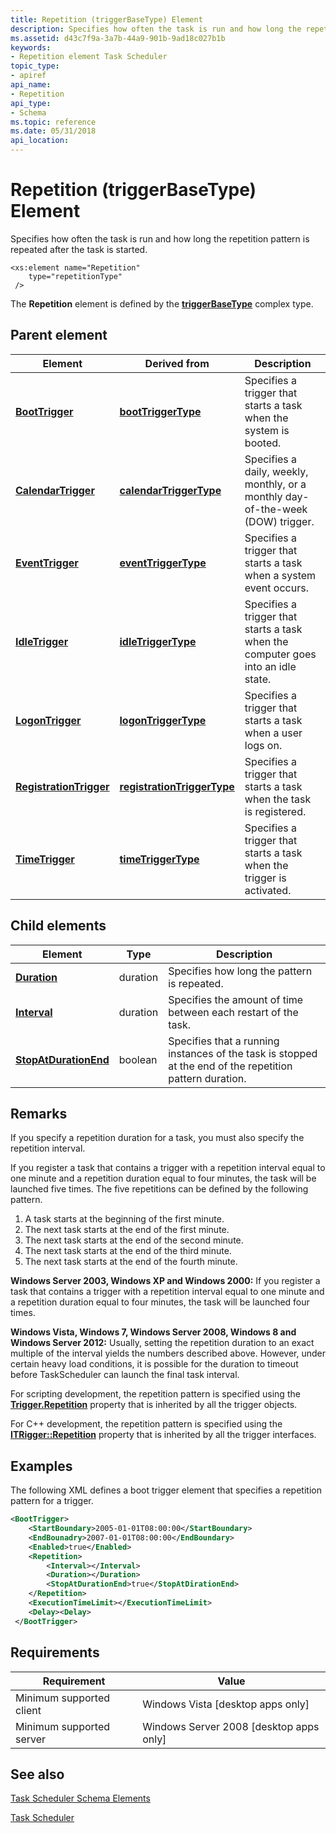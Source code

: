 ```yaml
---
title: Repetition (triggerBaseType) Element
description: Specifies how often the task is run and how long the repetition pattern is repeated after the task is started.
ms.assetid: d43c7f9a-3a7b-44a9-901b-9ad18c027b1b
keywords:
- Repetition element Task Scheduler
topic_type:
- apiref
api_name:
- Repetition
api_type:
- Schema
ms.topic: reference
ms.date: 05/31/2018
api_location: 
---
```


# Repetition (triggerBaseType) Element

Specifies how often the task is run and how long the repetition pattern is repeated after the task is started.

``` syntax
<xs:element name="Repetition"
    type="repetitionType"
 />
```

The **Repetition** element is defined by the [**triggerBaseType**](taskschedulerschema-triggerbasetype-complextype.md) complex type.

## Parent element



| Element                                                                                     | Derived from                                                                               | Description                                                                                  |
|---------------------------------------------------------------------------------------------|--------------------------------------------------------------------------------------------|----------------------------------------------------------------------------------------------|
| [**BootTrigger**](taskschedulerschema-boottrigger-triggergroup-element.md)                 | [**bootTriggerType**](taskschedulerschema-boottriggertype-complextype.md)                 | Specifies a trigger that starts a task when the system is booted.<br/>                 |
| [**CalendarTrigger**](taskschedulerschema-calendartrigger-triggergroup-element.md)         | [**calendarTriggerType**](taskschedulerschema-calendartriggertype-complextype.md)         | Specifies a daily, weekly, monthly, or a monthly day-of-the-week (DOW) trigger.<br/>   |
| [**EventTrigger**](taskschedulerschema-eventtrigger-triggergroup-element.md)               | [**eventTriggerType**](taskschedulerschema-eventtriggertype-complextype.md)               | Specifies a trigger that starts a task when a system event occurs.<br/>                |
| [**IdleTrigger**](taskschedulerschema-idletrigger-triggergroup-element.md)                 | [**idleTriggerType**](taskschedulerschema-idletriggertype-complextype.md)                 | Specifies a trigger that starts a task when the computer goes into an idle state.<br/> |
| [**LogonTrigger**](taskschedulerschema-logontrigger-triggergroup-element.md)               | [**logonTriggerType**](taskschedulerschema-logontriggertype-complextype.md)               | Specifies a trigger that starts a task when a user logs on.<br/>                       |
| [**RegistrationTrigger**](taskschedulerschema-registrationtrigger-triggergroup-element.md) | [**registrationTriggerType**](taskschedulerschema-registrationtriggertype-complextype.md) | Specifies a trigger that starts a task when the task is registered.<br/>               |
| [**TimeTrigger**](taskschedulerschema-timetrigger-triggergroup-element.md)                 | [**timeTriggerType**](taskschedulerschema-timetriggertype-complextype.md)                 | Specifies a trigger that starts a task when the trigger is activated.<br/>             |



## Child elements



| Element                                                                                   | Type     | Description                                                                                                         |
|-------------------------------------------------------------------------------------------|----------|---------------------------------------------------------------------------------------------------------------------|
| [**Duration**](taskschedulerschema-duration-repetitiontype-element.md)                   | duration | Specifies how long the pattern is repeated.<br/>                                                              |
| [**Interval**](taskschedulerschema-interval-repetitiontype-element.md)                   | duration | Specifies the amount of time between each restart of the task.<br/>                                           |
| [**StopAtDurationEnd**](taskschedulerschema-stopatdurationend-repetitiontype-element.md) | boolean  | Specifies that a running instances of the task is stopped at the end of the repetition pattern duration.<br/> |



## Remarks

If you specify a repetition duration for a task, you must also specify the repetition interval.

If you register a task that contains a trigger with a repetition interval equal to one minute and a repetition duration equal to four minutes, the task will be launched five times. The five repetitions can be defined by the following pattern.

1.  A task starts at the beginning of the first minute.
2.  The next task starts at the end of the first minute.
3.  The next task starts at the end of the second minute.
4.  The next task starts at the end of the third minute.
5.  The next task starts at the end of the fourth minute.

**Windows Server 2003, Windows XP and Windows 2000:** If you register a task that contains a trigger with a repetition interval equal to one minute and a repetition duration equal to four minutes, the task will be launched four times.

**Windows Vista, Windows 7, Windows Server 2008, Windows 8 and Windows Server 2012:** Usually, setting the repetition duration to an exact multiple of the interval yields the numbers described above. However, under certain heavy load conditions, it is possible for the duration to timeout before TaskScheduler can launch the final task interval.

For scripting development, the repetition pattern is specified using the [**Trigger.Repetition**](trigger-repetition.md) property that is inherited by all the trigger objects.

For C++ development, the repetition pattern is specified using the [**ITRigger::Repetition**](/windows/desktop/api/taskschd/nf-taskschd-itrigger-get_repetition) property that is inherited by all the trigger interfaces.

## Examples

The following XML defines a boot trigger element that specifies a repetition pattern for a trigger.


```XML
<BootTrigger>
    <StartBoundary>2005-01-01T08:00:00</StartBoundary>
    <EndBounadry>2007-01-01T08:00:00</EndBoundary>
    <Enabled>true</Enabled>
    <Repetition>
        <Interval></Interval>
        <Duration></Duration>
        <StopAtDurationEnd>true</StopAtDirationEnd>
    </Repetition>
    <ExecutionTimeLimit></ExecutionTimeLimit>
    <Delay><Delay>
 </BootTrigger>
```



## Requirements



| Requirement | Value |
|-------------------------------------|------------------------------------------------------|
| Minimum supported client<br/> | Windows Vista \[desktop apps only\]<br/>       |
| Minimum supported server<br/> | Windows Server 2008 \[desktop apps only\]<br/> |



## See also

<dl> <dt>

[Task Scheduler Schema Elements](task-scheduler-schema-elements.md)
</dt> <dt>

[Task Scheduler](task-scheduler-start-page.md)
</dt> </dl>

 

 





